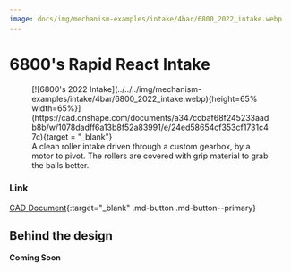 ```yaml
---
image: docs/img/mechanism-examples/intake/4bar/6800_2022_intake.webp
---
```


<style>

td, th , table{
   border: none!important;
}

td{
  text-align: left !important;
  vertical-align: middle !important;
}

table tr:hover{
    background-color: transparent !important;
}

</style>

# 6800's Rapid React Intake

<figure markdown="span">
[![6800's 2022 Intake](../../../img/mechanism-examples/intake/4bar/6800_2022_intake.webp){height=65% width=65%}](https://cad.onshape.com/documents/a347ccbaf68f245233aadb8b/w/1078dadff6a13b8f52a83991/e/24ed58654cf353cf1731c47c){target = "_blank"}
<figcaption>A clean roller intake driven through a custom gearbox, by a motor to pivot. The rollers are covered with grip material to grab the balls better.</figcaption>
</figure>

### Link

[CAD Document](https://cad.onshape.com/documents/a347ccbaf68f245233aadb8b/w/1078dadff6a13b8f52a83991/e/24ed58654cf353cf1731c47c "CAD Document Link"){:target="_blank" .md-button .md-button--primary}

## Behind the design

**Coming Soon**